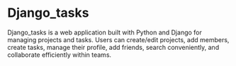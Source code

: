# Django_tasks
Django_tasks is a web application built with Python and Django for managing projects and tasks. Users can create/edit projects, add members, create tasks, manage their profile, add friends, search conveniently, and collaborate efficiently within teams.
